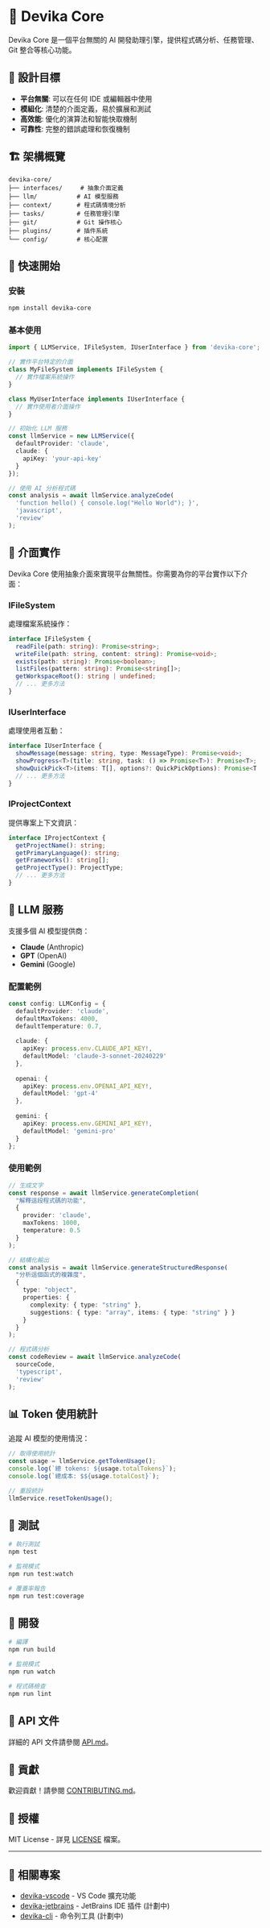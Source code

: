 # 🧠 Devika Core

Devika Core 是一個平台無關的 AI 開發助理引擎，提供程式碼分析、任務管理、Git 整合等核心功能。

## 🎯 設計目標

- **平台無關**: 可以在任何 IDE 或編輯器中使用
- **模組化**: 清楚的介面定義，易於擴展和測試
- **高效能**: 優化的演算法和智能快取機制
- **可靠性**: 完整的錯誤處理和恢復機制

## 🏗️ 架構概覽

```
devika-core/
├── interfaces/     # 抽象介面定義
├── llm/           # AI 模型服務
├── context/       # 程式碼情境分析
├── tasks/         # 任務管理引擎
├── git/           # Git 操作核心
├── plugins/       # 插件系統
└── config/        # 核心配置
```

## 🚀 快速開始

### 安裝

```bash
npm install devika-core
```

### 基本使用

```typescript
import { LLMService, IFileSystem, IUserInterface } from 'devika-core';

// 實作平台特定的介面
class MyFileSystem implements IFileSystem {
  // 實作檔案系統操作
}

class MyUserInterface implements IUserInterface {
  // 實作使用者介面操作
}

// 初始化 LLM 服務
const llmService = new LLMService({
  defaultProvider: 'claude',
  claude: {
    apiKey: 'your-api-key'
  }
});

// 使用 AI 分析程式碼
const analysis = await llmService.analyzeCode(
  'function hello() { console.log("Hello World"); }',
  'javascript',
  'review'
);
```

## 🔌 介面實作

Devika Core 使用抽象介面來實現平台無關性。你需要為你的平台實作以下介面：

### IFileSystem

處理檔案系統操作：

```typescript
interface IFileSystem {
  readFile(path: string): Promise<string>;
  writeFile(path: string, content: string): Promise<void>;
  exists(path: string): Promise<boolean>;
  listFiles(pattern: string): Promise<string[]>;
  getWorkspaceRoot(): string | undefined;
  // ... 更多方法
}
```

### IUserInterface

處理使用者互動：

```typescript
interface IUserInterface {
  showMessage(message: string, type: MessageType): Promise<void>;
  showProgress<T>(title: string, task: () => Promise<T>): Promise<T>;
  showQuickPick<T>(items: T[], options?: QuickPickOptions): Promise<T | undefined>;
  // ... 更多方法
}
```

### IProjectContext

提供專案上下文資訊：

```typescript
interface IProjectContext {
  getProjectName(): string;
  getPrimaryLanguage(): string;
  getFrameworks(): string[];
  getProjectType(): ProjectType;
  // ... 更多方法
}
```

## 🤖 LLM 服務

支援多個 AI 模型提供商：

- **Claude** (Anthropic)
- **GPT** (OpenAI)
- **Gemini** (Google)

### 配置範例

```typescript
const config: LLMConfig = {
  defaultProvider: 'claude',
  defaultMaxTokens: 4000,
  defaultTemperature: 0.7,
  
  claude: {
    apiKey: process.env.CLAUDE_API_KEY!,
    defaultModel: 'claude-3-sonnet-20240229'
  },
  
  openai: {
    apiKey: process.env.OPENAI_API_KEY!,
    defaultModel: 'gpt-4'
  },
  
  gemini: {
    apiKey: process.env.GEMINI_API_KEY!,
    defaultModel: 'gemini-pro'
  }
};
```

### 使用範例

```typescript
// 生成文字
const response = await llmService.generateCompletion(
  "解釋這段程式碼的功能",
  {
    provider: 'claude',
    maxTokens: 1000,
    temperature: 0.5
  }
);

// 結構化輸出
const analysis = await llmService.generateStructuredResponse(
  "分析這個函式的複雜度",
  {
    type: "object",
    properties: {
      complexity: { type: "string" },
      suggestions: { type: "array", items: { type: "string" } }
    }
  }
);

// 程式碼分析
const codeReview = await llmService.analyzeCode(
  sourceCode,
  'typescript',
  'review'
);
```

## 📊 Token 使用統計

追蹤 AI 模型的使用情況：

```typescript
// 取得使用統計
const usage = llmService.getTokenUsage();
console.log(`總 tokens: ${usage.totalTokens}`);
console.log(`總成本: $${usage.totalCost}`);

// 重設統計
llmService.resetTokenUsage();
```

## 🧪 測試

```bash
# 執行測試
npm test

# 監視模式
npm run test:watch

# 覆蓋率報告
npm run test:coverage
```

## 🔧 開發

```bash
# 編譯
npm run build

# 監視模式
npm run watch

# 程式碼檢查
npm run lint
```

## 📝 API 文件

詳細的 API 文件請參閱 [API.md](API.md)。

## 🤝 貢獻

歡迎貢獻！請參閱 [CONTRIBUTING.md](../CONTRIBUTING.md)。

## 📄 授權

MIT License - 詳見 [LICENSE](../LICENSE) 檔案。

---

## 🔗 相關專案

- [devika-vscode](../devika-vscode) - VS Code 擴充功能
- [devika-jetbrains](../devika-jetbrains) - JetBrains IDE 插件 (計劃中)
- [devika-cli](../devika-cli) - 命令列工具 (計劃中)
